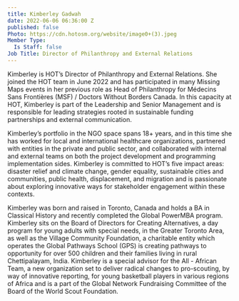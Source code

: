 ```yaml
---
title: Kimberley Gadwah
date: 2022-06-06 06:36:00 Z
published: false
Photo: https://cdn.hotosm.org/website/image0+(3).jpeg
Member Type:
  Is Staff: false
Job Title: Director of Philanthropy and External Relations
---
```


Kimberley is HOT’s Director of Philanthropy and External Relations. She joined the HOT team in June 2022 and has participated in many Missing Maps events in her previous role as Head of Philanthropy for Médecins Sans Frontières (MSF) / Doctors Without Borders Canada. In this capacity at HOT, Kimberley is part of the Leadership and Senior Management and is responsible for leading strategies rooted in sustainable funding partnerships and external communication.

Kimberley’s portfolio in the NGO space spans 18+ years, and in this time she has worked for local and international healthcare organizations, partnered with entities in the private and public sector, and collaborated with internal and external teams on both the project development and programming implementation sides. Kimberley is committed to HOT’s five impact areas: disaster relief and climate change, gender equality, sustainable cities and communities, public health, displacement, and migration and is passionate about exploring innovative ways for stakeholder engagement within these contexts.
 
Kimberley was born and raised in Toronto, Canada and holds a BA in Classical History and recently completed the Global PowerMBA program. Kimberley sits on the Board of Directors for Creating Alternatives, a day program for young adults with special needs, in the Greater Toronto Area, as well as the Village Community Foundation, a charitable entity which operates the Global Pathways School (GPS) is creating pathways to opportunity for over 500 children and their families living in rural Chettipalayam, India. Kimberley is a special advisor for the All - African Team, a new organization set to deliver radical changes to pro-scouting, by way of innovative reporting,  for young basketball players in various regions of Africa and is a part of the Global Network Fundraising Committee of the Board of the World Scout Foundation.
